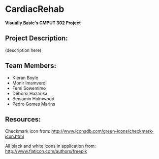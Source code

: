 # CardiacRehab  

**Visually Basic's CMPUT 302 Project**

## Project Description:  
(description here)

## Team Members:  
* Kieran Boyle
* Monir Imamverdi
* Femi Sowemimo
* Deborsi Hazarika
* Benjamin Holmwood
* Pedro Gomes Marins

## Resources:  
Checkmark icon from:
http://www.iconsdb.com/green-icons/checkmark-icon.html

All black and white icons in application from:
http://www.flaticon.com/authors/freepik
